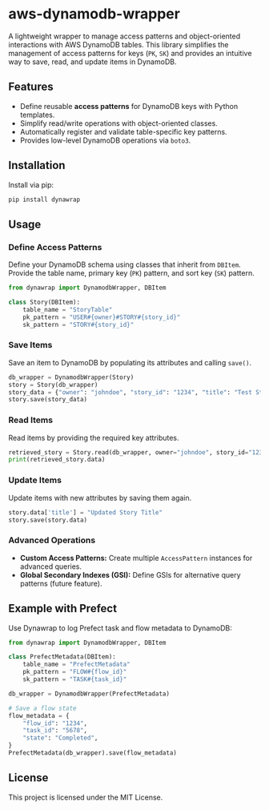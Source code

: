 # aws-dynamodb-wrapper

A lightweight wrapper to manage access patterns and object-oriented interactions with AWS DynamoDB tables. This library simplifies the management of access patterns for keys (`PK`, `SK`) and provides an intuitive way to save, read, and update items in DynamoDB.

## Features

- Define reusable **access patterns** for DynamoDB keys with Python templates.
- Simplify read/write operations with object-oriented classes.
- Automatically register and validate table-specific key patterns.
- Provides low-level DynamoDB operations via `boto3`.

## Installation

Install via pip:
```bash
pip install dynawrap
```

## Usage

### Define Access Patterns
Define your DynamoDB schema using classes that inherit from `DBItem`. Provide the table name, primary key (`PK`) pattern, and sort key (`SK`) pattern.

```python
from dynawrap import DynamodbWrapper, DBItem

class Story(DBItem):
    table_name = "StoryTable"
    pk_pattern = "USER#{owner}#STORY#{story_id}"
    sk_pattern = "STORY#{story_id}"
```

### Save Items
Save an item to DynamoDB by populating its attributes and calling `save()`.

```python
db_wrapper = DynamodbWrapper(Story)
story = Story(db_wrapper)
story_data = {"owner": "johndoe", "story_id": "1234", "title": "Test Story"}
story.save(story_data)
```

### Read Items
Read items by providing the required key attributes.

```python
retrieved_story = Story.read(db_wrapper, owner="johndoe", story_id="1234")
print(retrieved_story.data)
```

### Update Items
Update items with new attributes by saving them again.

```python
story.data['title'] = "Updated Story Title"
story.save(story.data)
```

### Advanced Operations
- **Custom Access Patterns:** Create multiple `AccessPattern` instances for advanced queries.
- **Global Secondary Indexes (GSI):** Define GSIs for alternative query patterns (future feature).

## Example with Prefect
Use Dynawrap to log Prefect task and flow metadata to DynamoDB:
```python
from dynawrap import DynamodbWrapper, DBItem

class PrefectMetadata(DBItem):
    table_name = "PrefectMetadata"
    pk_pattern = "FLOW#{flow_id}"
    sk_pattern = "TASK#{task_id}"

db_wrapper = DynamodbWrapper(PrefectMetadata)

# Save a flow state
flow_metadata = {
    "flow_id": "1234",
    "task_id": "5678",
    "state": "Completed",
}
PrefectMetadata(db_wrapper).save(flow_metadata)
```

## License
This project is licensed under the MIT License.
